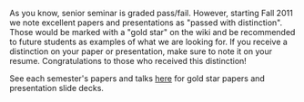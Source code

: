  <star> As you know, senior seminar is graded pass/fail. However, starting Fall 2011 we note excellent papers and presentations as "passed with distinction". Those would be marked with a "gold star" on the wiki and be recommended to future students as examples of what we are looking for. If you receive a distinction on your paper or presentation, make sure to note it on your resume. Congratulations to those who received this distinction!

See each semester's papers and talks [here](seniorsemresources.md) for gold star papers and presentation slide decks.


